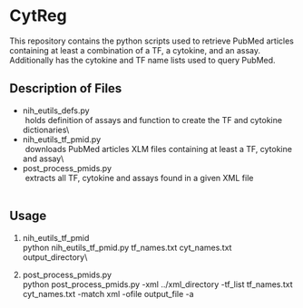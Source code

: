 # CytReg
This repository contains the python scripts used to retrieve PubMed articles containing at least a combination of a TF, a cytokine, and an assay. Additionally has the cytokine and TF name lists used to query PubMed.

## Description of Files
- nih_eutils_defs.py\
  holds definition of assays and function to create the TF and cytokine dictionaries\
- nih_eutils_tf_pmid.py\
  downloads PubMed articles XLM files containing at least a TF, cytokine and assay\
- post_process_pmids.py\
  extracts all TF, cytokine and assays found in a given XML file\
  
## Usage

1)  nih_eutils_tf_pmid\
 python nih_eutils_tf_pmid.py tf_names.txt cyt_names.txt output_directory\
  
2)  post_process_pmids.py\
 python post_process_pmids.py -xml ../xml_directory -tf_list tf_names.txt cyt_names.txt -match xml -ofile output_file -a 
